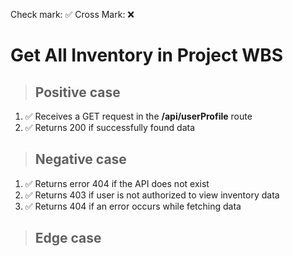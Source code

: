 Check mark: ✅
Cross Mark: ❌

# Get All Inventory in Project WBS

> ## Positive case

1. ✅ Receives a GET request in the **/api/userProfile** route
2. ✅ Returns 200 if successfully found data

> ## Negative case

1. ✅ Returns error 404 if the API does not exist
2. ✅ Returns 403 if user is not authorized to view inventory data
3. ✅ Returns 404 if an error occurs while fetching data

> ## Edge case

